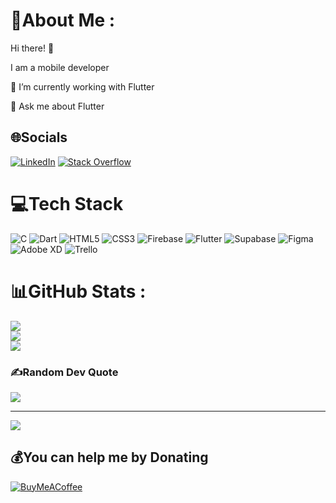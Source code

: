 # 💫About Me :
Hi there! 👋

I am a mobile developer

🌱 I’m currently working with Flutter

💬 Ask me about Flutter

## 🌐Socials
[![LinkedIn](https://img.shields.io/badge/LinkedIn-%230077B5.svg?logo=linkedin&logoColor=white)](https://linkedin.com/in/emirhanselimuzun) [![Stack Overflow](https://img.shields.io/badge/-Stackoverflow-FE7A16?logo=stack-overflow&logoColor=white)](https://stackoverflow.com/users/16968554) 

# 💻Tech Stack
![C](https://img.shields.io/badge/c-%2300599C.svg?style=for-the-badge&logo=c&logoColor=white) ![Dart](https://img.shields.io/badge/dart-%230175C2.svg?style=for-the-badge&logo=dart&logoColor=white) ![HTML5](https://img.shields.io/badge/html5-%23E34F26.svg?style=for-the-badge&logo=html5&logoColor=white) ![CSS3](https://img.shields.io/badge/css3-%231572B6.svg?style=for-the-badge&logo=css3&logoColor=white) ![Firebase](https://img.shields.io/badge/firebase-%23039BE5.svg?style=for-the-badge&logo=firebase) ![Flutter](https://img.shields.io/badge/Flutter-%2302569B.svg?style=for-the-badge&logo=Flutter&logoColor=white) 	![Supabase](https://img.shields.io/badge/Supabase-3ECF8E?style=for-the-badge&logo=supabase&logoColor=white) 	![Figma](https://img.shields.io/badge/figma-%23F24E1E.svg?style=for-the-badge&logo=figma&logoColor=white) ![Adobe XD](https://img.shields.io/badge/Adobe%20XD-470137?style=for-the-badge&logo=Adobe%20XD&logoColor=#FF61F6) ![Trello](https://img.shields.io/badge/Trello-%23026AA7.svg?style=for-the-badge&logo=Trello&logoColor=white)
# 📊GitHub Stats :
![](https://github-readme-stats.vercel.app/api?username=uemirhanselim&theme=algolia&hide_border=true&include_all_commits=true&count_private=false)<br/>
![](https://github-readme-streak-stats.herokuapp.com/?user=uemirhanselim&theme=algolia&hide_border=true)<br/>
![](https://github-readme-stats.vercel.app/api/top-langs/?username=uemirhanselim&theme=algolia&hide_border=true&include_all_commits=true&count_private=false&layout=compact)

### ✍️Random Dev Quote
![](https://quotes-github-readme.vercel.app/api?type=horizontal&theme=radical)

---
[![](https://visitcount.itsvg.in/api?id=uemirhanselim&icon=5&color=6)](https://visitcount.itsvg.in)

  ## 💰You can help me by Donating
  [![BuyMeACoffee](https://img.shields.io/badge/Buy%20Me%20a%20Coffee-ffdd00?style=for-the-badge&logo=buy-me-a-coffee&logoColor=black)](https://buymeacoffee.com/uemirhanselim) 

  <!-- Proudly created with GPRM ( https://gprm.itsvg.in ) -->
  
